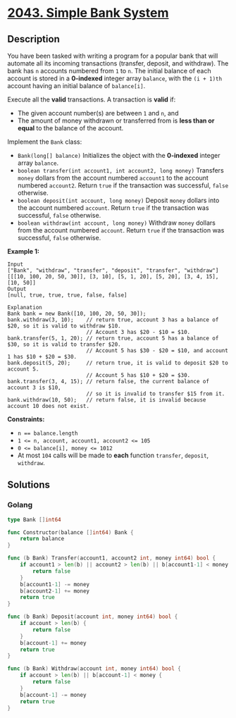 # [2043. Simple Bank System](https://leetcode-cn.com/problems/simple-bank-system/)


## Description


You have been tasked with writing a program for a popular bank that will automate all its incoming transactions (transfer, deposit, and withdraw). The bank has `n` accounts numbered from `1` to `n`. The initial balance of each account is stored in a **0-indexed** integer array `balance`, with the `(i + 1)th` account having an initial balance of `balance[i]`.

Execute all the **valid** transactions. A transaction is **valid** if:

- The given account number(s) are between `1` and `n`, and
- The amount of money withdrawn or transferred from is **less than or equal** to the balance of the account.

Implement the `Bank` class:

- `Bank(long[] balance)` Initializes the object with the **0-indexed** integer array `balance`.
- `boolean transfer(int account1, int account2, long money)` Transfers `money` dollars from the account numbered `account1` to the account numbered `account2`. Return `true` if the transaction was successful, `false` otherwise.
- `boolean deposit(int account, long money)` Deposit `money` dollars into the account numbered `account`. Return `true` if the transaction was successful, `false` otherwise.
- `boolean withdraw(int account, long money)` Withdraw `money` dollars from the account numbered `account`. Return `true` if the transaction was successful, `false` otherwise.

 

**Example 1:**

```
Input
["Bank", "withdraw", "transfer", "deposit", "transfer", "withdraw"]
[[[10, 100, 20, 50, 30]], [3, 10], [5, 1, 20], [5, 20], [3, 4, 15], [10, 50]]
Output
[null, true, true, true, false, false]

Explanation
Bank bank = new Bank([10, 100, 20, 50, 30]);
bank.withdraw(3, 10);    // return true, account 3 has a balance of $20, so it is valid to withdraw $10.
                         // Account 3 has $20 - $10 = $10.
bank.transfer(5, 1, 20); // return true, account 5 has a balance of $30, so it is valid to transfer $20.
                         // Account 5 has $30 - $20 = $10, and account 1 has $10 + $20 = $30.
bank.deposit(5, 20);     // return true, it is valid to deposit $20 to account 5.
                         // Account 5 has $10 + $20 = $30.
bank.transfer(3, 4, 15); // return false, the current balance of account 3 is $10,
                         // so it is invalid to transfer $15 from it.
bank.withdraw(10, 50);   // return false, it is invalid because account 10 does not exist.
```

 

**Constraints:**

- `n == balance.length`
- `1 <= n, account, account1, account2 <= 105`
- `0 <= balance[i], money <= 1012`
- At most `104` calls will be made to **each** function `transfer`, `deposit`, `withdraw`.





## Solutions

<!-- tabs:start -->

### **Golang**

```go
type Bank []int64

func Constructor(balance []int64) Bank {
    return balance
}

func (b Bank) Transfer(account1, account2 int, money int64) bool {
    if account1 > len(b) || account2 > len(b) || b[account1-1] < money {
        return false
    }
    b[account1-1] -= money
    b[account2-1] += money
    return true
}

func (b Bank) Deposit(account int, money int64) bool {
    if account > len(b) {
        return false
    }
    b[account-1] += money
    return true
}

func (b Bank) Withdraw(account int, money int64) bool {
    if account > len(b) || b[account-1] < money {
        return false
    }
    b[account-1] -= money
    return true
}
```

<!-- tabs:end -->